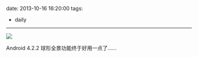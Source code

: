 date: 2013-10-16 16:20:00
tags:
- daily
---

![](/assets/0037-01.jpg)

Android 4.2.2 球形全景功能终于好用一点了……